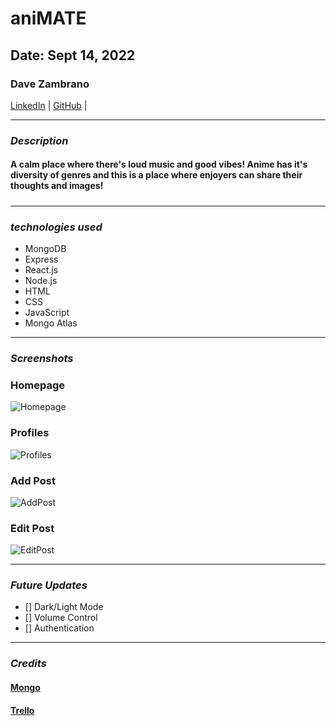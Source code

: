 # aniMATE

## Date: Sept 14, 2022

### Dave Zambrano

[LinkedIn](https://www.linkedin.com/in/davezambr/) |
[GitHub](https://github.com/dzambr13) |

---

### **_Description_**

#### **A calm place where there's loud music and good vibes! Anime has it's diversity of genres and this is a place where enjoyers can share their thoughts and images!**

#####

---

### **_technologies used_**

- MongoDB
- Express
- React.js
- Node.js
- HTML
- CSS
- JavaScript
- Mongo Atlas

---

### **_Screenshots_**

### Homepage

![Homepage](https://cdn.discordapp.com/attachments/1014901483860394064/1019555730791075881/unknown.png)

### Profiles

![Profiles](https://cdn.discordapp.com/attachments/1014901483860394064/1019560918364987442/unknown.png)

### Add Post

![AddPost](https://cdn.discordapp.com/attachments/1014901483860394064/1019562293870207028/unknown.png)

### Edit Post

![EditPost](https://cdn.discordapp.com/attachments/1014901483860394064/1019560977655668757/unknown.png)

---

### **_Future Updates_**

- [] Dark/Light Mode
- [] Volume Control
- [] Authentication

---

### **_Credits_**

#### [Mongo]()

#### [Trello]()
